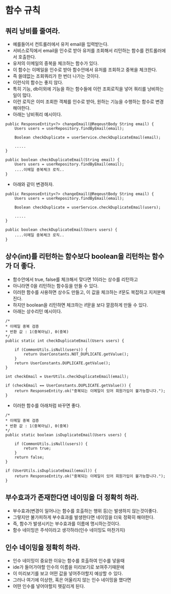 # 함수 규칙

## 쿼리 낭비를 줄여라.
* 예를들어서 컨트롤러에서 유저 email을 입력받는다.
* 서비스로직에서 email을 인수로 받아 유저를 조회해서 리턴하는 함수를 컨트롤러에서 호출한다.
* 유저의 이메일의 중복을 체크하는 함수가 있다.
* 이 함수는 이메일을 인수로 받아 함수안에서 유저를 조회하고 중복을 체크한다.
* 즉 쓸데없는 조회쿼리가 한 번더 나가는 것이다.
* 이런식의 함수는 좋지 않다.
* 특히 기능, db이외에 기능을 하는 함수들에 이런 조회로직을 넣어 쿼리를 낭비하는 일이 많다.
* 이런 로직은 이미 조회한 객체를 인수로 받아, 원하는 기능을 수행하는 함수로 변경해야한다.
* 아래는 낭비쿼리 예시이다.
```
public ResponseEntity<?> changeEmail(@ReqeustBody String email) {
    Users users = userRepository.findByEmail(email);

    Boolean checkDuplicate = userService.checkDuplicateEmail(email);

    .....
}

public boolean checkDuplicateEmail(String email) {
    Users users = userRepository.findByEmail(email);
    ....이메일 중복체크 로직..
}
```
* 아래와 같이 변경하자.
```
public ResponseEntity<?> changeEmail(@ReqeustBody String email) {
    Users users = userRepository.findByEmail(email);

    Boolean checkDuplicate = userService.checkDuplicateEmail(users);

    .....
}

public boolean checkDuplicateEmail(Users users) {
    ....이메일 중복체크 로직..
}
```

## 상수(int)를 리턴하는 함수보다 boolean을 리턴하는 함수가 더 좋다.
* 함수안에서 true, false를 체크해서 맞다면 1이라는 상수를 리턴하고
* 아니라면 0을 리턴하는 함수등을 만들 수 있다.
* 이러한 함수를 사용하면 상수도 만들고, 이 값을 체크하는 if문도 복잡하고 지저분해진다.
* 하지만 boolean을 리턴하면 체크하는 if문을 보다 깔끔하게 만들 수 있다.
* 아래는 상수리턴 예시이다.
```
/*
* 이메일 중복 검증
* 반환 값 : 1(중복아님), 0(중복)
*/
public static int checkDuplicateEmail(Users users) {

    if (CommonUtils.isNull(users)) {
        return UserConstants.NOT_DUPLICATE.getValue();
    }
    return UserConstants.DUPLICATE.getValue();
}

int checkEmail = UserUtils.checkDuplicateEmail(email);

if (checkEmail == UserConstants.DUPLICATE.getValue()) {
    return ResponseEntity.ok("중복되는 이메일이 있어 회원가입이 불가능합니다.");
}
```
* 이러한 함수를 아래처럼 바꾸면 좋다.
```
/*
* 이메일 중복 검증
* 반환 값 : 1(중복아님), 0(중복)
*/
public static boolean isDuplicateEmail(Users users) {

    if (CommonUtils.isNull(users)) {
        return true;
    }
    return false;
}

if (UserUtils.isDuplicateEmail(email)) {
    return ResponseEntity.ok("중복되는 이메일이 있어 회원가입이 불가능합니다.");
}
```

## 부수효과가 존재한다면 네이밍을 더 정확히 하라.
* 부수효과(변경이 일어나는 함수를 호출하는 행위 등)는 발생하지 않는것이좋다.
* 그렇지만 불가피하게 부수효과를 발생한다면 네이밍을 더욱 정확히 해야한다.
* 즉, 함수가 발생시키는 부수효과를 이름에 명시하는것이다.
* 함수 네이밍은 주석이라고 생각하라(인수 네이밍도 마찬가지)

## 인수 네이밍을 정확히 하라.
* 인수 네이밍이 중요한 이유는 함수를 호출하여 인수를 넣을때
* ide가 들어가야할 인수의 이름을 미리보기로 보여주기때문에
* 이 미리보기를 보고 어떤 값을 넣어주야할지 예상할 수 있다.
* 그러나 여기에 이상한, 혹은 어울리지 않는 인수 네이밍을 했다면
* 어떤 인수를 넣어야할지 헷갈리게 된다.
